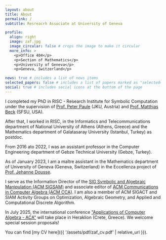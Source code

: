 ```yaml
---
layout: about
title: About
permalink: /
subtitle: Resreacrh Associate at University of Geneva

profile:
  align: right
  image: zaf.jpg
  image_circular: false # crops the image to make it circular
  more_info: >
    <p>Office 404</p>
    <p>Section of Mathematics</p>
    <p>University of Geneva</p>
    <p>Geneva, Switzerland</p>

news: true # includes a list of news items
selected_papers: false # includes a list of papers marked as "selected={true}"
social: true # includes social icons at the bottom of the page
---
```


I completed my PhD in RISC - Research Institute for Symbolic Computation  under the supervision of 
[Prof. Peter Paule](https://risc.jku.at/m/peter-paule/) (JKU, Austria) and 
[Prof. Matthias Beck](https://matthbeck.github.io) (SFSU, USA).

After that, I worked in RISC, in the Informatics and Telecommunications department of National University of Athens (Athens, Greece) 
and the Mathematics department of Galatasaray University (Istanbul, Turkey) as postdoc. 

From 2016 ato 2022, I was an assistant professor in the Computer Engineering department of Gebze Technical University (Gebze, Turkey).

As of January 2023, I am a maître assistant in the Mathematics department of University of Geneva (Geneva, Switzerland) in the
Eccellenza project of [Prof. Jehanne Dousse](https://www.unige.ch/~doussej/).

I serve as the Information Director of the [SIG Symbolic and Algebraic Manipulation (ACM SIGSAM)](http://sigsam.org) 
and associate editor of [ACM Communications in Computer Algebra (ACM CCA)](https://www.sigsam.org/cca/).
I am also a member of ACM SIGACT and SIAM Activity Groups on Optimization, Algebraic Geometry, and Applied and Computational Discrete Algorithm.


In July 2025, the international conference ["Applications of Computer Algebra - ACA"](https://aca2025.github.io) 
will take place in Heraklion (Crete, Greece). We welcome special session proposals! 

You can find [my CV here]({{ '/assets/pdf/zaf_cv.pdf' | relative_url }}).
